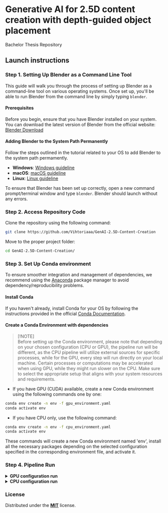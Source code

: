 # Generative AI for 2.5D content creation with depth-guided object placement
Bachelor Thesis Repository

## Launch instructions

### Step 1. Setting Up Blender as a Command Line Tool
This guide will walk you through the process of setting up Blender as a command-line tool on various operating systems. Once set up, you'll be able to run Blender from the command line by simply typing `blender`.

#### Prerequisites
Before you begin, ensure that you have Blender installed on your system. You can download the latest version of Blender from the official website: [Blender Download](https://www.blender.org/download/)

#### Adding Blender to the System Path Permanently
Follow the steps outlined in the tutorial related to your OS to add Blender to the system path permamently. 
- **Windows**: [Windows guideline](https://www.architectryan.com/2018/03/17/add-to-the-path-on-windows-10/)
- **macOS**: [macOS guideline](https://www.architectryan.com/2012/10/02/add-to-the-path-on-mac-os-x-mountain-lion/#.Uydjga1dXDg)
- **Linux**: [Linux guideline](https://www.geeksforgeeks.org/how-to-set-path-permanantly-in-linux/#:~:text=Method%202%3A%20Setting%20a%20Permanent%20%24PATH%20Variable)

To ensure that Blender has been set up correctly, open a new command prompt/terminal window and type `blender`. Blender should launch without any errors.

### Step 2. Access Repository Code
Clone the repository using the following command:
```bash
git clone https://github.com/Vihtoriaaa/GenAI-2.5D-Content-Creation
```

Move to the proper project folder:
```bash
cd GenAI-2.5D-Content-Creation/
```

### Step 3. Set Up Conda environment
To ensure smoother integration and management of dependencies, we recommend using the [Anaconda](https://www.anaconda.com/) package manager to avoid dependency/reproducibility problems.

#### Install Conda
If you haven't already, install Conda for your OS by following the instructions provided in the official [Conda Documentation](https://docs.conda.io/projects/conda/en/latest/user-guide/install/index.html#regular-installation).

#### Create a Conda Environment with dependencies
> [!NOTE]\
> Before setting up the Conda environment, please note that depending on your chosen configuration (CPU or GPU), the pipeline run will be different, as the CPU pipeline will utilize external sources for specific processes, while for the GPU, every step will run directly on your local machine. Certain processes or computations may be accelerated when using GPU, while they might run slower on the CPU. Make sure to select the appropriate setup that aligns with your system resources and requirements.

- If you have GPU (CUDA) available, create a new Conda environment using the following commands one by one:
```bash
conda env create -n env -f gpu_environment.yaml
conda activate env
```
- If you have CPU only, use the following command:
```bash
conda env create -n env -f cpu_environment.yaml
conda activate env
```
These commands will create a new Conda environment named 'env', install all the necessary packages depending on the selected configuration specified in the corresponding environment file, and activate it.

### Step 4. Pipeline Run

<details>
<summary><b>GPU configuration run </b></summary>

1.  
   Run  `cd pipeline/` to move to folder with pipeline code.
   
2.  Run `python gpu_pipeline.py --prompt "{your scene description}"` to launch the pipeline.
3.  You're done 🎉 Wait till the pipeline finishes its execution.

Other command line arguments that can be provided can be seen from the table below:
| Name | Description | Type | Default Value |
| ------- | --------- | ---- | ------------- |
| `negative_prompt` | Negative text promp. | str | `""` (empty string) |
| `width` | Generated image width in pixels | int | `1024` |
| `height` | Generated image height in pixels | int | `1024` |
| `steps` | Number of steps to run the generation process | int | `30` |
| `sampler_name` | Name of the sampler to use | str | `"DPM++ 2M Karras"` |
| `cfg_scale` | CFG scale number | int | `7` |
| `seed` | Seed for reproducibility (-1 for random) | int | `-1` |
| `checkpoint` | Stable Diffusion checkpoint | str | `"juggernautXL_v7Rundiffusion.safetensors [0724518c6b]"` |
| `marigold_checkpoint` | Marigold checkpoint path or hub name | str | `"prs-eth/marigold-lcm-v1-0"` |

Additional Options for certain arguments:

- **`sampler_name`**:
  - Choices: `"DPM++ 2M Karras"`, `"Euler a"`, `"DPM++ SDE Karras"`

- **`checkpoint`**:
  - Choices:
    - `"juggernautXL_v7Rundiffusion.safetensors [0724518c6b]"`
    - `"v1-5-pruned-emaonly.safetensors [6ce0161689]"`

- **`marigold_checkpoint`**:
  - Choices:
    - `"prs-eth/marigold-lcm-v1-0"` (LCM version - faster speed)
    - `"prs-eth/marigold-v1-0"`
    - `"Bingxin/Marigold"`

To use any of the arguments shown in the table, include them in the command along with `--prompt`. Here's an example:

```bash
python gpu_pipeline.py --prompt "Your text prompt here" --negative_prompt "Your negative text prompt here" --steps 15
```
</details>


<details>
<summary><b>CPU configuration run</b></summary>

1.  
   Add generated scene image, its depth map, and selected 3D object to appropriate folders.
   
2.  Run `cd pipeline/` to move to folder with pipeline code.
3.  Run `python cpu_pipeline.py` to launch the pipeline.
4.  You're done 🎉 Wait till the pipeline finishes its execution.
</details>

### License
Distributed under the [**MIT**](https://github.com/Vihtoriaaa/GenAI-2.5D-Content-Creation/blob/main/LICENSE) license.
